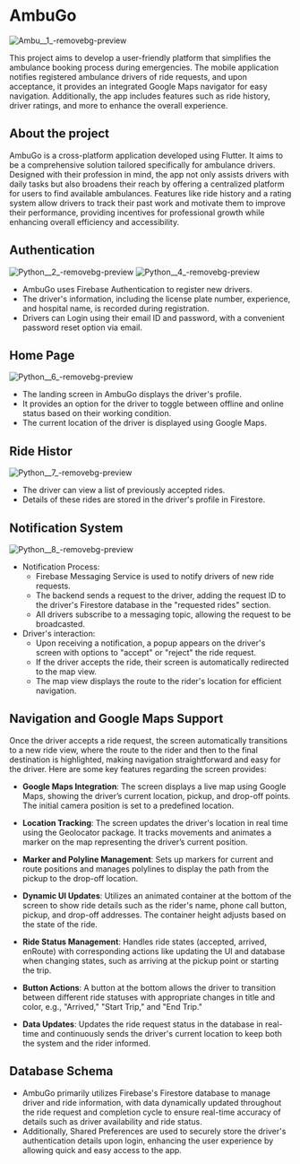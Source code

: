 
# AmbuGo
![Ambu__1_-removebg-preview](https://github.com/user-attachments/assets/be1bb944-33d4-4a9a-ae95-2fc60329edb3)


This project aims to develop a user-friendly platform that simplifies the ambulance booking process during emergencies. The mobile application notifies registered ambulance drivers of ride requests, and upon acceptance, it provides an integrated Google Maps navigator for easy navigation. Additionally, the app includes features such as ride history, driver ratings, and more to enhance the overall experience.




## About the project


AmbuGo is a cross-platform application developed using Flutter. It aims to be a comprehensive solution tailored specifically for ambulance drivers. Designed with their profession in mind, the app not only assists drivers with daily tasks but also broadens their reach by offering a centralized platform for users to find available ambulances. Features like ride history and a rating system allow drivers to track their past work and motivate them to improve their performance, providing incentives for professional growth while enhancing overall efficiency and accessibility.

## Authentication

![Python__2_-removebg-preview](https://github.com/user-attachments/assets/072ca347-fa2d-4f17-b63f-12d2f780b283)  ![Python__4_-removebg-preview](https://github.com/user-attachments/assets/422de77c-569a-4f84-a63f-0eca2b6c6db8)

 - AmbuGo uses Firebase Authentication to register new drivers.
 - The driver's information, including the license plate number, experience, and hospital name, is recorded during registration.
 - Drivers can Login using their email ID and password, with a convenient password reset option via email.


## Home Page
![Python__6_-removebg-preview](https://github.com/user-attachments/assets/eb297acf-6ae1-47fe-b5de-08cba0377f72)


 - The landing screen in AmbuGo displays the driver's profile.
 - It provides an option for the driver to toggle between offline and online status based on their working condition.
 - The current location of the driver is displayed using Google Maps.

## Ride Histor
![Python__7_-removebg-preview](https://github.com/user-attachments/assets/e77936b8-57a4-4e42-8f6b-c2f7a734261f)


 - The driver can view a list of previously accepted rides.
 - Details of these rides are stored in the driver's profile in Firestore.



## Notification System
![Python__8_-removebg-preview](https://github.com/user-attachments/assets/147f3e4d-ad12-4413-ab5d-1221e7ceba4c)


 - Notification Process:
   - Firebase Messaging Service is used to notify drivers of new ride requests.
    - The backend sends a request to the driver, adding the request ID to the driver's Firestore database in the "requested rides" section.
    - All drivers subscribe to a messaging topic, allowing the request to be broadcasted.
- Driver's interaction:
   - Upon receiving a notification, a popup appears on the driver's screen with options to "accept" or "reject" the ride request.
   - If the driver accepts the ride, their screen is automatically redirected to the map view.
   -  The map view displays the route to the rider's location for efficient navigation.
 
## Navigation and Google Maps Support
Once the driver accepts a ride request, the screen automatically transitions to a new ride view, where the route to the rider and then to the final destination is highlighted, making navigation straightforward and easy for the driver.
Here are some key features regarding the screen provides:
 - **Google Maps Integration**: The screen displays a live map using Google Maps, showing the driver’s current location, pickup, and drop-off points. The initial camera position is set to a predefined location.

 - **Location Tracking**: The screen updates the driver's location in real time using the Geolocator package. It tracks movements and animates a marker on the map representing the driver’s current position.

- **Marker and Polyline Management**: Sets up markers for current and route positions and manages polylines to display the path from the pickup to the drop-off location.

 - **Dynamic UI Updates**: Utilizes an animated container at the bottom of the screen to show ride details such as the rider's name, phone call button, pickup, and drop-off addresses. The container height adjusts based on the state of the ride.

- **Ride Status Management**: Handles ride states (accepted, arrived, enRoute) with corresponding actions like updating the UI and database when changing states, such as arriving at the pickup point or starting the trip.

- **Button Actions**: A button at the bottom allows the driver to transition between different ride statuses with appropriate changes in title and color, e.g., "Arrived," "Start Trip," and "End Trip."

- **Data Updates**: Updates the ride request status in the database in real-time and continuously sends the driver's current location to keep both the system and the rider informed.


   
## Database Schema

- AmbuGo primarily utilizes Firebase's Firestore database to manage driver and ride information, with data dynamically updated throughout the ride request and completion cycle to ensure real-time accuracy of details such as driver availability and ride status.
- Additionally, Shared Preferences are used to securely store the driver's authentication details upon login, enhancing the user experience by allowing quick and easy access to the app.





